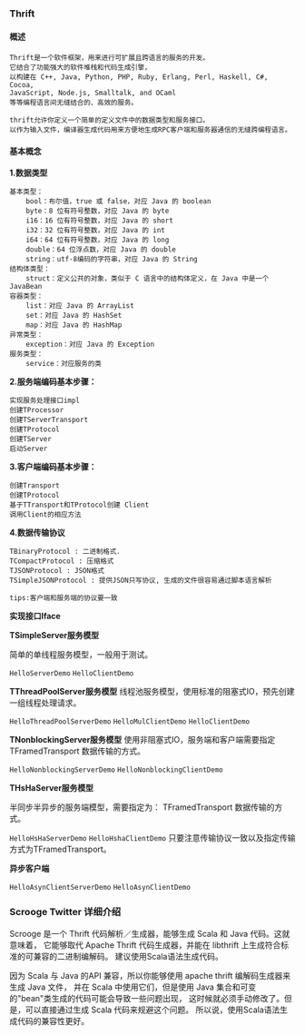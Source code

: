 
### Thrift

#### 概述
```
Thrift是一个软件框架，用来进行可扩展且跨语言的服务的开发。
它结合了功能强大的软件堆栈和代码生成引擎，
以构建在 C++, Java, Python, PHP, Ruby, Erlang, Perl, Haskell, C#, Cocoa, 
JavaScript, Node.js, Smalltalk, and OCaml 
等等编程语言间无缝结合的、高效的服务。

thrift允许你定义一个简单的定义文件中的数据类型和服务接口。
以作为输入文件，编译器生成代码用来方便地生成RPC客户端和服务器通信的无缝跨编程语言。
```

#### 基本概念

**1.数据类型**

```
基本类型：
    bool：布尔值，true 或 false，对应 Java 的 boolean
    byte：8 位有符号整数，对应 Java 的 byte
    i16：16 位有符号整数，对应 Java 的 short
    i32：32 位有符号整数，对应 Java 的 int
    i64：64 位有符号整数，对应 Java 的 long
    double：64 位浮点数，对应 Java 的 double
    string：utf-8编码的字符串，对应 Java 的 String
结构体类型：
    struct：定义公共的对象，类似于 C 语言中的结构体定义，在 Java 中是一个 JavaBean
容器类型：
    list：对应 Java 的 ArrayList
    set：对应 Java 的 HashSet
    map：对应 Java 的 HashMap
异常类型：
    exception：对应 Java 的 Exception
服务类型：
    service：对应服务的类
```

**2.服务端编码基本步骤：**

```
实现服务处理接口impl
创建TProcessor
创建TServerTransport
创建TProtocol
创建TServer
启动Server
```

**3.客户端编码基本步骤：**

```
创建Transport
创建TProtocol
基于TTransport和TProtocol创建 Client
调用Client的相应方法
```

**4.数据传输协议**

```
TBinaryProtocol : 二进制格式.
TCompactProtocol : 压缩格式
TJSONProtocol : JSON格式
TSimpleJSONProtocol : 提供JSON只写协议, 生成的文件很容易通过脚本语言解析

tips:客户端和服务端的协议要一致
```



**实现接口Iface**

**TSimpleServer服务模型**

简单的单线程服务模型，一般用于测试。

`HelloServerDemo`
`HelloClientDemo`


**TThreadPoolServer服务模型**
线程池服务模型，使用标准的阻塞式IO，预先创建一组线程处理请求。

`HelloThreadPoolServerDemo`
`HelloMulClientDemo`
`HelloClientDemo`

**TNonblockingServer服务模型**
使用非阻塞式IO，服务端和客户端需要指定 TFramedTransport 数据传输的方式。

`HelloNonblockingServerDemo`
`HelloNonblockingClientDemo`


**THsHaServer服务模型**

半同步半异步的服务端模型，需要指定为： TFramedTransport 数据传输的方式。

`HelloHsHaServerDemo`
`HelloHshaClientDemo`
只要注意传输协议一致以及指定传输方式为TFramedTransport。


**异步客户端**

`HelloAsynClientServerDemo`
`HelloAsynClientDemo`




### Scrooge Twitter 详细介绍
Scrooge 是一个 Thrift 代码解析／生成器，能够生成 Scala 和 Java 代码。这就意味着，
它能够取代 Apache Thrift 代码生成器，并能在 libthrift 上生成符合标准的可兼容的二进制编解码。
建议使用Scala语法生成代码。

因为 Scala 与 Java 的API 兼容，所以你能够使用 apache thrift 编解码生成器来生成 Java 文件，
并在 Scala 中使用它们，但是使用 Java 集合和可变的"bean"类生成的代码可能会导致一些问题出现，
这时候就必须手动修改了。但是，可以直接通过生成 Scala 代码来规避这个问题。
所以说，使用Scala语法生成代码的兼容性更好。